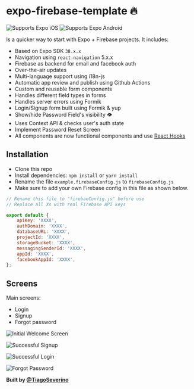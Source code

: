 # expo-firebase-template 🔥

<p>
  <!-- iOS -->
  <img alt="Supports Expo iOS" longdesc="Supports Expo iOS" src="https://img.shields.io/badge/iOS-4630EB.svg?style=flat-square&logo=APPLE&labelColor=999999&logoColor=fff" />
  <!-- Android -->
  <img alt="Supports Expo Android" longdesc="Supports Expo Android" src="https://img.shields.io/badge/Android-4630EB.svg?style=flat-square&logo=ANDROID&labelColor=A4C639&logoColor=fff" />  
</p>

Is a quicker way to start with Expo + Firebase projects. It includes:

-   Based on Expo SDK `38.x.x`
-   Navigation using `react-navigation` 5.x.x
-   Firebase as backend for email and facebook auth
-   Over-the-air updates
-   Multi-language support using i18n-js
-   Automatic app review and publish using Github Actions
-   Custom and reusable form components
-   Handles different field types in forms
-   Handles server errors using Formik
-   Login/Signup form built using Formik & yup
-   Show/hide Password Field's visibility 👁
-   Uses Context API & checks user's auth state
-   Implement Password Reset Screen
-   All components are now functional components and use [React Hooks](https://reactjs.org/docs/hooks-intro.html)

## Installation

-   Clone this repo
-   Install dependencies: `npm install` or `yarn install`
-   Rename the file `example.firebaseConfig.js` to `firebaseConfig.js`
-   Make sure to add your own Firebase config in this file as shown below.

```js
// Rename this file to "firebaeConfig.js" before use
// Replace all Xs with real Firebase API keys

export default {
	apiKey: 'XXXX',
	authDomain: 'XXXX',
	databaseURL: 'XXXX',
	projectId: 'XXXX',
	storageBucket: 'XXXX',
	messagingSenderId: 'XXXX',
	appId: 'XXXX',
	facebookAppId: 'XXXX',
};
```

## Screens

Main screens:

-   Login
-   Signup
-   Forgot password

![Initial Welcome Screen](https://i.imgur.com/KJAzftx.gif)

![Successful Signup](https://i.imgur.com/Ih72jol.gif)

![Successful Login](https://i.imgur.com/Xp0tiI1.gif)

![Forgot Password](https://i.imgur.com/HDvQMfp.png)

<strong>Built by [@TiagoSeverino](https://github.com/TiagoSeverino)</strong>
